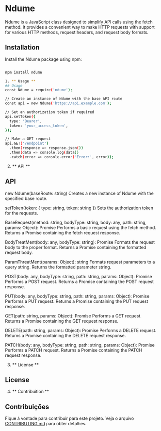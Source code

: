 # Ndume

Ndume is a JavaScript class designed to simplify API calls using the fetch method. It provides a convenient way to make HTTP requests with support for various HTTP methods, request headers, and request body formats.

## Installation

Install the Ndume package using npm:

```bash

npm install ndume

1. ** Usage **
## Usage
const Ndume = require('ndume');

// Create an instance of Ndume with the base API route
const api = new Ndume('https://api.example.com');

// Set an authorization token if required
api.setToken({
  type: 'Bearer',
  token: 'your_access_token',
});

// Make a GET request
api.GET('/endpoint')
  .then(response => response.json())
  .then(data => console.log(data))
  .catch(error => console.error('Error:', error));
```
2. ** API **
## API
new Ndume(baseRoute: string)
Creates a new instance of Ndume with the specified base route.

setToken(token: { type: string, token: string })
Sets the authorization token for the requests.

BaseRequest(method: string, bodyType: string, body: any, path: string, params: Object): Promise<Response>
Performs a basic request using the fetch method. Returns a Promise containing the fetch request response.

BodyTreatMent(body: any, bodyType: string): Promise<any>
Formats the request body to the proper format. Returns a Promise containing the formatted request body.

ParamThreatMent(params: Object): string
Formats request parameters to a query string. Returns the formatted parameter string.

POST(body: any, bodyType: string, path: string, params: Object): Promise<Response>
Performs a POST request. Returns a Promise containing the POST request response.

PUT(body: any, bodyType: string, path: string, params: Object): Promise<Response>
Performs a PUT request. Returns a Promise containing the PUT request response.

GET(path: string, params: Object): Promise<Response>
Performs a GET request. Returns a Promise containing the GET request response.

DELETE(path: string, params: Object): Promise<Response>
Performs a DELETE request. Returns a Promise containing the DELETE request response.

PATCH(body: any, bodyType: string, path: string, params: Object): Promise<Response>
Performs a PATCH request. Returns a Promise containing the PATCH request response.


3. ** License **
## License

4. ** Contribuition ** 
## Contribuições

Fique à vontade para contribuir para este projeto. Veja o arquivo [CONTRIBUTING.md](CONTRIBUTING.md) para obter detalhes.
